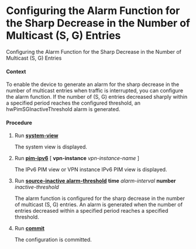Configuring the Alarm Function for the Sharp Decrease in the Number of Multicast (S, G) Entries
===============================================================================================

Configuring the Alarm Function for the Sharp Decrease in the Number of Multicast (S, G) Entries

#### Context

To enable the device to generate an alarm for the sharp decrease in the number of multicast entries when traffic is interrupted, you can configure the alarm function. If the number of (S, G) entries decreased sharply within a specified period reaches the configured threshold, an hwPimSGInactiveThreshold alarm is generated.


#### Procedure

1. Run [**system-view**](cmdqueryname=system-view)
   
   
   
   The system view is displayed.
2. Run [**pim-ipv6**](cmdqueryname=pim-ipv6) [ **vpn-instance** *vpn-instance-name* ]
   
   
   
   The IPv6 PIM view or VPN instance IPv6 PIM view is displayed.
3. Run [**source-inactive alarm-threshold**](cmdqueryname=source-inactive+alarm-threshold) **time** *alarm-interval* **number** *inactive-threshold*
   
   
   
   The alarm function is configured for the sharp decrease in the number of multicast (S, G) entries. An alarm is generated when the number of entries decreased within a specified period reaches a specified threshold.
4. Run [**commit**](cmdqueryname=commit)
   
   
   
   The configuration is committed.
